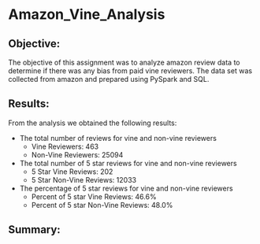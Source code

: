 # Amazon_Vine_Analysis

## Objective:
The objective of this assignment was to analyze amazon review data to determine if there was any bias from paid vine reviewers.  The data set was collected from amazon and prepared using PySpark and SQL.

## Results:
From the analysis we obtained the following results:
* The total number of reviews for vine and non-vine reviewers
  * Vine Reviewers: 463
  * Non-Vine Reviewers: 25094
* The total number of 5 star reviews for vine and non-vine reviewers
  * 5 Star Vine Reviews: 202
  * 5 Star Non-Vine Reviews: 12033
* The percentage of 5 star reviews for vine and non-vine reviewers
  * Percent of 5 star Vine Reviews: 46.6%
  * Percent of 5 star Non-Vine Reviews: 48.0%

## Summary:
